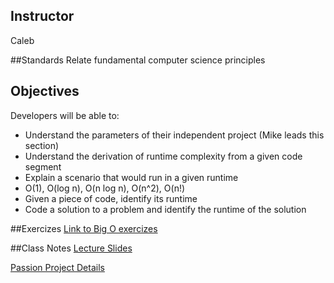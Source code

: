 ## Instructor
Caleb

##Standards
Relate fundamental computer science principles

## Objectives
Developers will be able to:
* Understand the parameters of their independent project (Mike leads this section)
* Understand the derivation of runtime complexity from a given code segment
* Explain a scenario that would run in a given runtime
* O(1), O(log n), O(n log n), O(n^2), O(n!) 
* Given a piece of code, identify its runtime
* Code a solution to a problem and identify the runtime of the solution

##Exercizes
[Link to Big O exercizes](https://docs.google.com/document/d/1YQWun-aqNaKftjKBAXyG8F5xeU74FEvUYzmhNBuD3u8/edit?usp=sharing)

##Class Notes
[Lecture Slides](https://docs.google.com/presentation/d/1iMOysVQEV12g8SD3m1YQ4IZWQpSxoeKbQEUJ_Hz27YU/edit?usp=sharing)

[Passion Project Details](https://docs.google.com/presentation/d/1Sb6IoD3f842WGugSJZ1s7-4EHgPEdH5RHiT3-H0TI2A/edit?usp=sharing)

